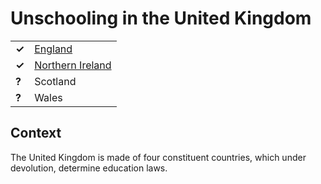 # Unschooling in the United Kingdom
| | |
|-|-|
| __✓__ | [England](England.md) |
| __✓__ | [Northern Ireland](Northern-Ireland.md) |
| __?__ | Scotland |
| __?__ | Wales |

## Context

The United Kingdom is made of four constituent countries, which under devolution, determine education laws.
